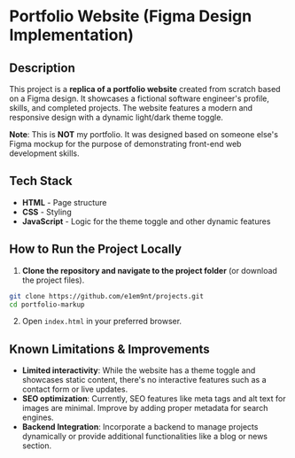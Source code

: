 # Portfolio Website (Figma Design Implementation)

## Description
This project is a **replica of a portfolio website** created from scratch based on a Figma design. It showcases a fictional software engineer's profile, skills, and completed projects. The website features a modern and responsive design with a dynamic light/dark theme toggle.

**Note**: This is **NOT** my portfolio. It was designed based on someone else's Figma mockup for the purpose of demonstrating front-end web development skills.

## Tech Stack
- **HTML** - Page structure
- **CSS** - Styling
- **JavaScript** - Logic for the theme toggle and other dynamic features

## How to Run the Project Locally
1. **Clone the repository and navigate to the project folder** (or download the project files).
```bash
git clone https://github.com/e1em9nt/projects.git
cd portfolio-markup
```
2. Open `index.html` in your preferred browser.

## Known Limitations & Improvements  
- **Limited interactivity**: While the website has a theme toggle and showcases static content, there's no interactive features such as a contact form or live updates.
- **SEO optimization**: Currently, SEO features like meta tags and alt text for images are minimal. Improve by adding proper metadata for search engines.
- **Backend Integration**: Incorporate a backend to manage projects dynamically or provide additional functionalities like a blog or news section.
